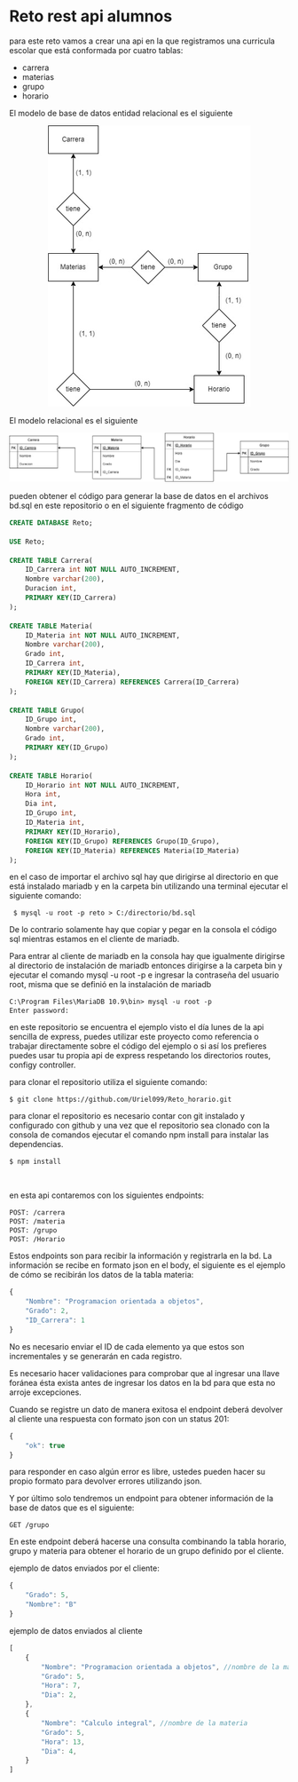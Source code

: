 # Reto rest api alumnos

para este reto vamos a crear una api en la que registramos una curricula escolar que está conformada por cuatro tablas:
 * carrera
 * materias
 * grupo
 * horario

El modelo de base de datos entidad relacional es el siguiente

<p style = 'text-align:center;'>
    <img src='BD_alumnos_er.jpg' style='text-align: center'>
</p>

El modelo relacional es el siguiente

<p style = 'text-align:center;'>
    <img src='BD_relacional.jpg' style='text-align: center'>
</p>

pueden obtener el código para generar la base de datos en el archivos bd.sql en este repositorio o en el siguiente fragmento de código

~~~sql
CREATE DATABASE Reto;

USE Reto;

CREATE TABLE Carrera(
    ID_Carrera int NOT NULL AUTO_INCREMENT,
    Nombre varchar(200),
    Duracion int,
    PRIMARY KEY(ID_Carrera)
);

CREATE TABLE Materia(
    ID_Materia int NOT NULL AUTO_INCREMENT,
    Nombre varchar(200),
    Grado int,
    ID_Carrera int,
    PRIMARY KEY(ID_Materia),
    FOREIGN KEY(ID_Carrera) REFERENCES Carrera(ID_Carrera)
);

CREATE TABLE Grupo(
    ID_Grupo int,
    Nombre varchar(200),
    Grado int,
    PRIMARY KEY(ID_Grupo)
);

CREATE TABLE Horario(
    ID_Horario int NOT NULL AUTO_INCREMENT,
    Hora int,
    Dia int,
    ID_Grupo int,
    ID_Materia int,
    PRIMARY KEY(ID_Horario),
    FOREIGN KEY(ID_Grupo) REFERENCES Grupo(ID_Grupo),
    FOREIGN KEY(ID_Materia) REFERENCES Materia(ID_Materia)
);
~~~

en el caso de importar el archivo sql hay que dirigirse al directorio en que está instalado mariadb y en la carpeta bin utilizando una terminal ejecutar el siguiente comando:

~~~
 $ mysql -u root -p reto > C:/directorio/bd.sql
~~~

De lo contrario solamente hay que copiar y pegar en la consola el código sql mientras estamos en el cliente de mariadb.
 
Para entrar al cliente de mariadb en la consola hay que igualmente dirigirse al directorio de instalación de mariadb entonces dirigirse a la carpeta bin y ejecutar el comando mysql -u root -p e ingresar la contraseña del usuario root, misma que se definió en la instalación de mariadb

~~~
C:\Program Files\MariaDB 10.9\bin> mysql -u root -p
Enter password:
~~~

en este repositorio se encuentra el ejemplo visto el día lunes de la api sencilla de express, puedes utilizar este proyecto como referencia o trabajar directamente sobre el código del ejemplo o si así los prefieres puedes usar tu propia api de express respetando los directorios routes, configy controller.

para clonar el repositorio utiliza el siguiente comando:

~~~
$ git clone https://github.com/Uriel099/Reto_horario.git
~~~

para clonar el repositorio es necesario contar con git instalado y configurado con github y una vez que el repositorio sea clonado con la consola de comandos ejecutar el comando npm install para instalar las dependencias.

~~~
$ npm install
~~~

<br>

en esta api contaremos con los siguientes endpoints:

~~~
POST: /carrera
POST: /materia
POST: /grupo
POST: /Horario
~~~

Estos endpoints son para recibir la información y registrarla en la bd. La información se recibe en formato json en el body, el siguiente es el ejemplo de cómo se recibirán los datos de la tabla materia:

~~~js
{
    "Nombre": "Programacion orientada a objetos",
    "Grado": 2,
    "ID_Carrera": 1
}
~~~

No es necesario enviar el ID de cada elemento ya que estos son incrementales y se generarán en cada registro.
 
Es necesario hacer validaciones para comprobar que al ingresar una llave foránea ésta exista antes de ingresar los datos en la bd para que esta no arroje excepciones.
 
Cuando se registre un dato de manera exitosa el endpoint deberá devolver al cliente una respuesta con formato json con un status 201:

~~~js
{
    "ok": true
}
~~~

para responder en caso algún error es libre, ustedes pueden hacer su propio formato para devolver errores utilizando json.
 
Y por último solo tendremos un endpoint para obtener información de la base de datos que es el siguiente:

~~~
GET /grupo
~~~

En este endpoint deberá hacerse una consulta combinando la tabla horario, grupo y materia para obtener el horario de un grupo definido por el cliente.
 
ejemplo de datos enviados por el cliente:


~~~js
{
    "Grado": 5,
    "Nombre": "B"
}
~~~

ejemplo de datos enviados al cliente
~~~js
[
    {
        "Nombre": "Programacion orientada a objetos", //nombre de la materia
        "Grado": 5,
        "Hora": 7,
        "Dia": 2,
    },
    { 
        "Nombre": "Calculo integral", //nombre de la materia
        "Grado": 5,
        "Hora": 13,
        "Dia": 4,
    }
]
~~~